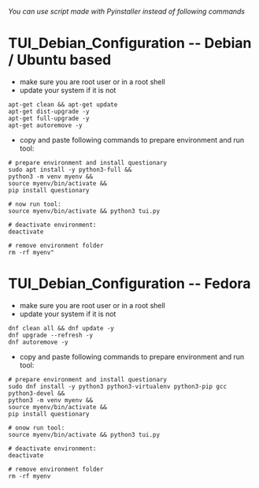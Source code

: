 *You can use script made with Pyinstaller instead of following commands*
# TUI_Debian_Configuration -- Debian / Ubuntu based
* make sure you are root user or in a root shell
* update your system if it is not
```
apt-get clean && apt-get update
apt-get dist-upgrade -y
apt-get full-upgrade -y
apt-get autoremove -y
```
* copy and paste following commands to prepare environment and run tool:
```
# prepare environment and install questionary
sudo apt install -y python3-full &&
python3 -m venv myenv &&
source myenv/bin/activate &&
pip install questionary

# now run tool:
source myenv/bin/activate && python3 tui.py

# deactivate environment:
deactivate

# remove environment folder
rm -rf myenv"
```

# TUI_Debian_Configuration -- Fedora
* make sure you are root user or in a root shell
* update your system if it is not
```
dnf clean all && dnf update -y
dnf upgrade --refresh -y
dnf autoremove -y
```
* copy and paste following commands to prepare environment and run tool:
```
# prepare environment and install questionary
sudo dnf install -y python3 python3-virtualenv python3-pip gcc python3-devel &&
python3 -m venv myenv &&
source myenv/bin/activate &&
pip install questionary

# onow run tool:
source myenv/bin/activate && python3 tui.py

# deactivate environment:
deactivate

# remove environment folder
rm -rf myenv
```
